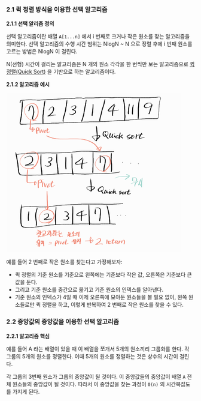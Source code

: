 ### 2.1 퀵 정렬 방식을 이용한 선택 알고리즘

**2.1.1 선택 알리즘 정의**

선택 알고리즘이란 배열 `A[1...n]` 에서 i 번째로 크거나 작은 원소를 찾는 알고리즘을 의미한다. 선택 알고리즘의 수행 시간 범위는 NlogN ~ N 으로 정렬 후에 i 번째 원소를 고르는 방법은 NlogN 이 걸린다.

N(선형) 시간이 걸리는 알고리즘은 N 개의 원소 각각을 한 번씩만 보는 알고리즘으로 [퀵 정렬(Quick Sort)](https://github.com/1Dohyeon/Study-DataStructure/blob/master/06_sort_with_java/D1_Sort/Quick.java) 을 기반으로 하는 알고리즘이다.

**2.1.2 알고리즘 예시**

![[퀵정렬이용선택알고리즘.png]](/imgs/퀵정렬이용선택알고리즘.png)

예를 들어 2 번째로 작은 원소를 찾는다고 가정해보자:

- 퀵 정렬의 기준 원소를 기준으로 왼쪽에는 기준보다 작은 값, 오른쪽은 기준보다 큰 값을 둔다.
- 그리고 기준 원소를 중간으로 옮기고 기준 원소의 인덱스를 알아낸다.
- 기준 원소의 인덱스가 4일 때 이제 오른쪽에 모아둔 원소들을 볼 필요 없이, 왼쪽 원소들로만 퀵 정렬을 하고, 이렇게 반복하여 2 번째로 작은 원소를 찾을 수 있다.

### 2.2 중앙값의 중앙값을 이용한 선택 알고리즘

**2.2.1 알고리즘 핵심**

예를 들어 A 라는 배열이 있을 때 이 배열을 쪼개서 5개의 원소끼리 그룹화를 한다. 각 그룹의 5개의 원소를 정렬한다. 이때 5개의 원소를 정렬하는 것은 상수의 시간이 걸린다.

각 그룹의 3번째 원소가 그룹의 중앙값이 될 것이다. 이 중앙값들의 중앙값이 배열 `A` 전체 원소들의 중앙값이 될 것이다. 따라서 이 중앙값을 찾는 과정이 `Θ(n)` 의 시간복잡도를 가지게 된다.
